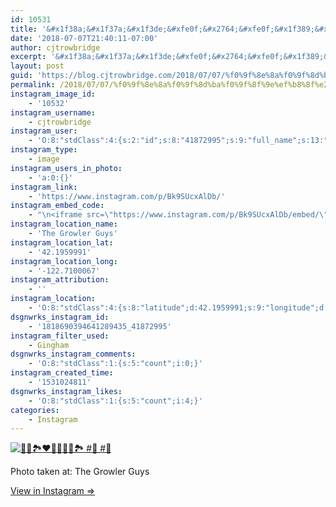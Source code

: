 ```yaml
---
id: 10531
title: '&#x1f38a;&#x1f37a;&#x1f3de;&#xfe0f;&#x2764;&#xfe0f;&#x1f389;&#x1f37b;&#x1f60d;&#x1f389;&#x1f3de;&#xfe0f; #&#x1f37a; #&#x1f37b;'
date: '2018-07-07T21:40:11-07:00'
author: cjtrowbridge
excerpt: '&#x1f38a;&#x1f37a;&#x1f3de;&#xfe0f;&#x2764;&#xfe0f;&#x1f389;&#x1f37b;&#x1f60d;&#x1f389;&#x1f3de;&#xfe0f; #&#x1f37a; #&#x1f37b;'
layout: post
guid: 'https://blog.cjtrowbridge.com/2018/07/07/%f0%9f%8e%8a%f0%9f%8d%ba%f0%9f%8f%9e%ef%b8%8f%e2%9d%a4%ef%b8%8f%f0%9f%8e%89%f0%9f%8d%bb%f0%9f%98%8d%f0%9f%8e%89%f0%9f%8f%9e%ef%b8%8f-%f0%9f%8d%ba-%f0%9f%8d%bb/'
permalink: /2018/07/07/%f0%9f%8e%8a%f0%9f%8d%ba%f0%9f%8f%9e%ef%b8%8f%e2%9d%a4%ef%b8%8f%f0%9f%8e%89%f0%9f%8d%bb%f0%9f%98%8d%f0%9f%8e%89%f0%9f%8f%9e%ef%b8%8f-%f0%9f%8d%ba-%f0%9f%8d%bb/
instagram_image_id:
    - '10532'
instagram_username:
    - cjtrowbridge
instagram_user:
    - 'O:8:"stdClass":4:{s:2:"id";s:8:"41872995";s:9:"full_name";s:13:"CJ Trowbridge";s:15:"profile_picture";s:182:"https://scontent.cdninstagram.com/vp/bdb3dc682730332976d1b56b290153a5/5BE0461C/t51.2885-19/s150x150/13724650_1188772791164794_142557231_a.jpg?efg=eyJ1cmxnZW4iOiJ1cmxnZW5fZnJvbV9pZyJ9";s:8:"username";s:12:"cjtrowbridge";}'
instagram_type:
    - image
instagram_users_in_photo:
    - 'a:0:{}'
instagram_link:
    - 'https://www.instagram.com/p/Bk9SUcxAlDb/'
instagram_embed_code:
    - "\n<iframe src=\"https://www.instagram.com/p/Bk9SUcxAlDb/embed/\" width=\"612\" height=\"710\" frameborder=\"0\" scrolling=\"no\" allowtransparency=\"true\" class=\"insta-image-embed\"></iframe>\n"
instagram_location_name:
    - 'The Growler Guys'
instagram_location_lat:
    - '42.1959991'
instagram_location_long:
    - '-122.7100067'
instagram_attribution:
    - ''
instagram_location:
    - 'O:8:"stdClass":4:{s:8:"latitude";d:42.1959991;s:9:"longitude";d:-122.7100067;s:4:"name";s:16:"The Growler Guys";s:2:"id";i:1018035990;}'
dsgnwrks_instagram_id:
    - '1818690394641289435_41872995'
instagram_filter_used:
    - Gingham
dsgnwrks_instagram_comments:
    - 'O:8:"stdClass":1:{s:5:"count";i:0;}'
instagram_created_time:
    - '1531024811'
dsgnwrks_instagram_likes:
    - 'O:8:"stdClass":1:{s:5:"count";i:4;}'
categories:
    - Instagram
---
```


[![🎊🍺🏞️❤️🎉🍻😍🎉🏞️ #🍺 #🍻](https://blog.cjtrowbridge.com/wp-content/uploads/2018/07/1531024811-1-1.jpg)](https://www.instagram.com/p/Bk9SUcxAlDb/)

Photo taken at: The Growler Guys

[View in Instagram ⇒](https://www.instagram.com/p/Bk9SUcxAlDb/)